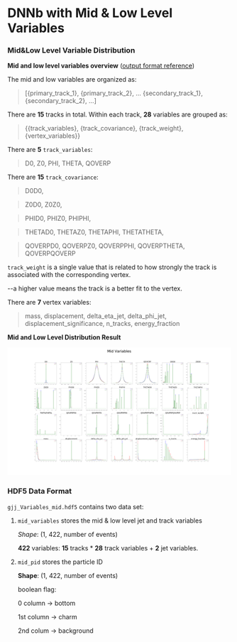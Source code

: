 # DNNb with Mid & Low Level Variables

### Mid&Low Level Variable Distribution
__Mid and low level variables overview__ ([output format reference](https://github.com/dguest/delphes-rave/wiki/Output-Format#jet-properties))

The mid and low variables are organized as:

> [{primary_track_1}, {primary_track_2}, ... {secondary_track_1}, {secondary_track_2}, ...]

There are **15** tracks in total. Within each track, **28** variables are grouped as:

> {{track_variables}, {track_covariance}, {track_weight}, {vertex_variables}}

There are **5** ``track_variables``:

> D0, Z0, PHI, THETA, QOVERP

There are **15** ``track_covariance``:

> D0D0,

> Z0D0, Z0Z0,

> PHID0, PHIZ0, PHIPHI,

> THETAD0, THETAZ0, THETAPHI, THETATHETA,

> QOVERPD0, QOVERPZ0, QOVERPPHI, QOVERPTHETA, QOVERPQOVERP

``track_weight`` is a single value that is related to how strongly the track is associated with the corresponding vertex.

--a higher value means the track is a better fit to the vertex.

There are **7** vertex variables:

> mass, displacement, delta_eta_jet, delta_phi_jet,
> displacement_significance, n_tracks, energy_fraction

__Mid and Low Level Distribution Result__

![Image of mid_level variables](https://github.com/cniii/DNNb-/blob/master/Distribution_Plot/mid_variables_c.png)



### HDF5 Data Format
``gjj_Variables_mid.hdf5`` contains two data set:
1. ``mid_variables`` stores the mid & low level jet and track variables

   *Shape*: (1, 422, number of events)

   **422** variables: **15** tracks \* **28** track variables + **2** jet variables.

2. ``mid_pid`` stores the particle ID

   **Shape**: (1, 422, number of events)

   boolean flag:

   0 column -> bottom

   1st column -> charm

   2nd colum -> background






